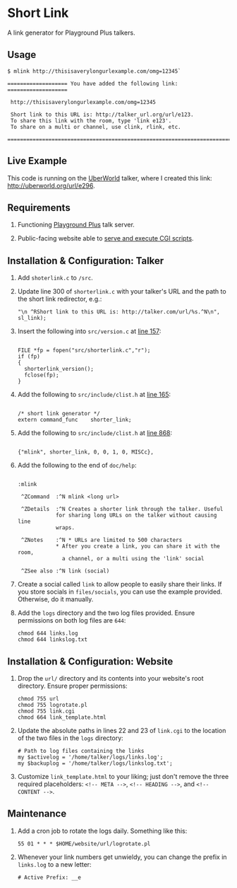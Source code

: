 # Short Link
A link generator for Playground Plus talkers.

## Usage

```
$ mlink http://thisisaverylongurlexample.com/omg=12345`

=================== You have added the following link:  ===================

 http://thisisaverylongurlexample.com/omg=12345

 Short link to this URL is: http://talker_url.org/url/e123.
 To share this link with the room, type 'link e123'.
 To share on a multi or channel, use clink, rlink, etc.
   
===========================================================================
````

## Live Example
This code is running on the [UberWorld](http://uberworld.org) talker, where I created this link: http://uberworld.org/url/e296.

## Requirements

1. Functioning [Playground Plus](https://github.com/talkers/pgplus) talk server.

1. Public-facing website able to [serve and execute CGI scripts](https://www.techrepublic.com/blog/diy-it-guy/diy-enable-cgi-on-your-apache-server/).

## Installation & Configuration: Talker

1. Add `shoterlink.c` to `/src`.

1. Update line 300 of `shorterlink.c` with your talker's URL and the path to the short link redirector, e.g.:

    ```
    "\n ^RShort link to this URL is: http://talker.com/url/%s.^N\n", sl_link);
    ```

1. Insert the following into `src/version.c` at [line 157](https://github.com/talkers/pgplus/blob/master/src/version.c#L157):

    ```

    FILE *fp = fopen("src/shorterlink.c","r");
    if (fp)
    {
      shorterlink_version();
      fclose(fp);
    }

    ```

1. Add the following to `src/include/clist.h` at [line 165](https://github.com/talkers/pgplus/blob/master/src/include/clist.h#L165):

    ```

    /* short link generator */
    extern command_func    shorter_link;

    ```

1. Add the following to `src/include/clist.h` at [line 868](https://github.com/talkers/pgplus/blob/master/src/include/clist.h#L868):

    ```
    
    {"mlink", shorter_link, 0, 0, 1, 0, MISCc},
    
    ```

1. Add the following to the end of `doc/help`:

    ```
    
    :mlink

     ^ZCommand  :^N mlink <long url>
 
     ^ZDetails  :^N Creates a shorter link through the talker. Useful
                for sharing long URLs on the talker without causing line
                wraps.
 
     ^ZNotes    :^N * URLs are limited to 500 characters
                * After you create a link, you can share it with the room,
                  a channel, or a multi using the 'link' social

     ^ZSee also :^N link (social)
    ```
    
1. Create a social called `link` to allow people to easily share their links. If you store socials in `files/socials`, you can use the example provided. Otherwise, do it manually.

1. Add the `logs` directory and the two log files provided. Ensure permissions on both log files are `644`:

    ```
    chmod 644 links.log 
    chmod 644 linkslog.txt
    ```

## Installation & Configuration: Website

1. Drop the `url/` directory and its contents into your website's root directory. Ensure proper permissions:

    ```
    chmod 755 url
    chmod 755 logrotate.pl
    chmod 755 link.cgi
    chmod 664 link_template.html
    ```
 
 1. Update the absolute paths in lines 22 and 23 of `link.cgi` to the location of the two files in the `logs` directory:
 
    ```
    # Path to log files containing the links
    my $activelog = '/home/talker/logs/links.log';
    my $backuplog = '/home/talker/logs/linkslog.txt';
    ````
 
1. Customize `link_template.html` to your liking; just don't remove the three required placeholders: `<!-- META -->`, `<!-- HEADING -->`, and `<!-- CONTENT -->`.

## Maintenance
1. Add a cron job to rotate the logs daily. Something like this:

    ```
    55 01 * * * $HOME/website/url/logrotate.pl
    ```

2. Whenever your link numbers get unwieldy, you can change the prefix in `links.log` to a new letter:

    ```
    # Active Prefix: __e
    ```
 
